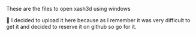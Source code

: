 These are the files to open xash3d using windows


👻 I decided to upload it here because as I remember it was very difficult to get it and decided to reserve it on github so go for it.
